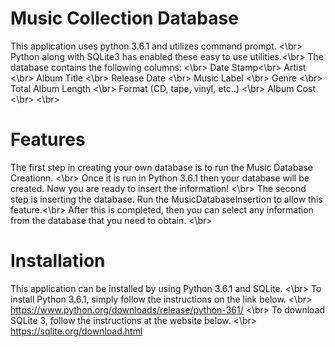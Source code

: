 # Music Collection Database

This application uses python 3.6.1 and utilizes command prompt. <\br>
Python along with SQLite3 has enabled these easy to use utilities.<\br>
The database contains the following columns: <\br>
Date Stamp<\br>
Artist <\br>
Album Title <\br>
Release Date <\br>
Music Label <\br>
Genre <\br>
Total Album Length <\br>
Format (CD, tape, vinyl, etc..) <\br>
Album Cost <\br>
<\br>

# Features 
The first step in creating your own database is to run the Music Database Creationn. <\br>
Once it is run in Python 3.6.1 then your database will be created. Now you are ready to insert the information! <\br>
The second step is inserting the database. Run the MusicDatabaseInsertion to allow this feature.<\br>
After this is completed, then you can select any information from the database that you need to obtain. <\br>

# Installation 
This application can be installed by using Python 3.6.1 and SQLite. <\br>
To install Python 3.6.1, simply follow the instructions on the link below. <\br>
https://www.python.org/downloads/release/python-361/
<\br>
To download SQLite 3, follow the instructions at the website below. <\br>
https://sqlite.org/download.html
